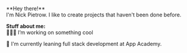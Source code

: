 
<!-- welcome message -->
<!-- <h2>Hi there <img src="https://media.giphy.com/media/hvRJCLFzcasrR4ia7z/giphy.gif" width="25px"></h2> -->
<!-- About me -->
<p>
**Hey there!**
<br>
I'm Nick Pietrow. I like to create projects that haven't been done before.
<p>

<!-- Personal Stuff -->
**Stuff about me:** 
<br>
👨🏽‍💻 I’m working on something cool

🌱 I'm currently leaning full stack development at App Academy. 


